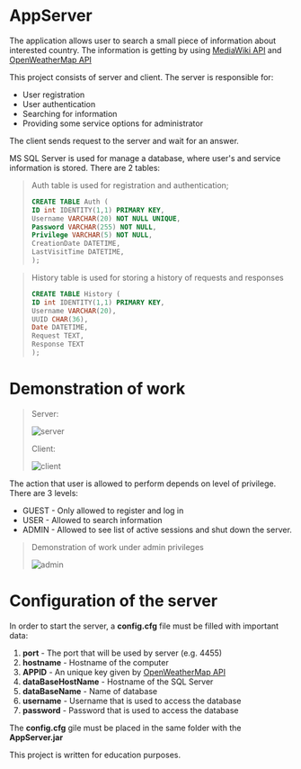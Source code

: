 
# AppServer
The application allows user to search a small piece of information about interested country. The information is getting by using
[MediaWiki API](https://www.mediawiki.org/wiki/API:Main_page) and [OpenWeatherMap API](https://openweathermap.org/api)

This project consists of server and client. The server is responsible for:
* User registration
* User authentication
* Searching for information
* Providing some service options for administrator

The client sends request to the server and wait for an answer.

MS SQL Server is used for manage a database, where user's and service information is stored. There are 2 tables:  
> Auth table is used for registration and authentication;  
> ```SQL
> CREATE TABLE Auth (   
> ID int IDENTITY(1,1) PRIMARY KEY,  
> Username VARCHAR(20) NOT NULL UNIQUE,  
> Password VARCHAR(255) NOT NULL,
> Privilege VARCHAR(5) NOT NULL,
> CreationDate DATETIME,
> LastVisitTime DATETIME,
> );
> ```  
  
> History table is used for storing a history of requests and responses
> ```SQL
> CREATE TABLE History (
> ID int IDENTITY(1,1) PRIMARY KEY,
> Username VARCHAR(20),
> UUID CHAR(36),
> Date DATETIME,
> Request TEXT,
> Response TEXT
> );
> ```  
#  Demonstration of work  

> Server:
>
> ![server](https://user-images.githubusercontent.com/31934687/30433356-f130e5ea-996c-11e7-8c24-354266fa3bc4.gif)
>
> Client:
>
> ![client](https://user-images.githubusercontent.com/31934687/30433357-f14e3db6-996c-11e7-914e-fa29617cfbb3.gif)
>


The action that user is allowed to perform depends on level of privilege. There are 3 levels:
- GUEST - Only allowed to register and log in
- USER - Allowed to search information
- ADMIN - Allowed to see list of active sessions and shut down the server.

> Demonstration of work under admin privileges
>
>![admin](https://user-images.githubusercontent.com/31934687/30434136-1dd6da1c-996f-11e7-935f-9b82f8d45a4e.gif)

# Configuration of the server

In order to start the server, a **config.cfg** file must be filled with important data:
1. **port** - The port that will be used by server (e.g. 4455)
2. **hostname** - Hostname of the computer
3. **APPID** - An unique key given by [OpenWeatherMap API](https://openweathermap.org/api)
4. **dataBaseHostName** - Hostname of the SQL Server
5. **dataBaseName** - Name of database
6. **username** - Username that is used to access the database
7. **password** - Password that is used to access the database  
  
The **config.cfg** gile must be placed in the same folder with the **AppServer.jar**  

This project is written for education purposes. 
